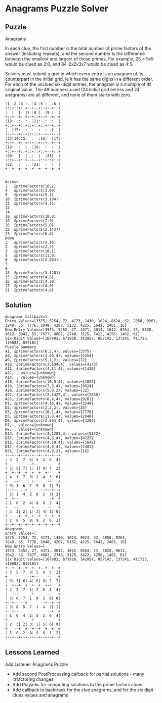 # Anagrams Puzzle Solver

## Puzzle

Anagrams

In each clue, the first number is the total number of prime factors of the answer (including repeats), and the second number is the difference between the smallest and largest of those primes. For example, 25 = 5x5 would be clued as 2:0, and 84-2x2x3x7 would be clued as 4:5.

Solvers must submit a grid in which every entry is an anagram of its counterpart in the initial grid, ie it has the same digits in a different order. For each of the unclued six-digit entries, the anagram is a multiple of its original value. The 48 numbers used (24 initial grid entries and 24 anagrams) are all different, and none of them starts with zero.

```+--+--+--+--+--+--+--+--+
|1 :2 :3 :  |4 :5 :  :6 |
+::+::+::+--+--+::+--+::+
|  |  |  |7 |8 |  |9 :  |
+::+--+::+::+::+::+--+::+
|10:  :  :  |11:  :  :  |
+::+--+::+::+::+::+--+::+
|  |12:  :  :  :  :  |  |
+--+--+--+::+::+--+--+--+
|13|14:15:  :  :16:  |17|
+::+--+::+::+::+::+--+::+
|18:  :  :  |19:  :  :  |
+::+--+::+::+::+::+--+::+
|20:  |  |  |  |  |21|  |
+::+--+::+--+--+::+::+::+
|22:  :  :  |23:  :  :  |
+--+--+--+--+--+--+--+--+


Across
1	£primeFactors(16,2)
4	£primeFactors(3,69)
9	£primeFactors(5,1)
10	£primeFactors(3,104)
11	£primeFactors(4,11)
12	
14	
18	£primeFactors(10,0)
19	£primeFactors(7,9)
20	£primeFactors(5,0)
22	£primeFactors(2,1427)
23	£primeFactors(6,4)
Down
1	£primeFactors(4,16)
2	£primeFactors(2,2)
3	£primeFactors(10,1)
5	£primeFactors(11,0)
6	£primeFactors(2,594)
7	
8	
13	£primeFactors(3,1281)
15	£primeFactors(4,8)
16	£primeFactors(4,29)
17	£primeFactors(4,0)
21	£primeFactors(4,0)
```

## Solution

```
Anagrams Callback=1
Entry Values=[3375, 5254, 72, 4173, 1430, 1024, 8624, 32, 2858, 9261, 3249, 35, 7776, 2048, 4207, 5132, 4225, 5642, 2401, 16]
New Entry Values=[3573, 5452, 27, 4371, 3014, 1042, 8264, 23, 5828, 9612, 3942, 53, 7677, 4802, 2740, 3125, 5422, 4256, 1402, 61]
Six Digit Values=[167982, 671928, 142857, 857142, 137241, 411723, 119883, 839181]
Puzzle Summary
A1, £primeFactors(6,2,4), values={3375}
A4, £primeFactors(3,69,4), values={5254}
A9, £primeFactors(5,1,2), values={72}
A10, £primeFactors(3,104,4), values={4173}
A11, £primeFactors(4,11,4), values={1430}
A12, , values={unknown}
A14, , values={unknown}
A18, £primeFactors(10,0,4), values={1024}
A19, £primeFactors(7,9,4), values={8624}
A20, £primeFactors(5,0,2), values={32}
A22, £primeFactors(2,1427,4), values={2858}
A23, £primeFactors(6,4,4), values={9261}
D1, £primeFactors(4,16,4), values={3249}
D2, £primeFactors(2,2,2), values={35}
D3, £primeFactors(10,1,4), values={7776}
D5, £primeFactors(11,0,4), values={2048}
D6, £primeFactors(2,594,4), values={4207}
D7, , values={unknown}
D8, , values={unknown}
D13, £primeFactors(3,1281,4), values={5132}
D15, £primeFactors(4,8,4), values={4225}
D16, £primeFactors(4,29,4), values={5642}
D17, £primeFactors(4,0,4), values={2401}
D21, £primeFactors(4,0,2), values={16}
+--+--+--+--+--+--+--+--+
| 3  3  7  5| 5  2  5  4|
+         --+--    --   +
| 2| 5| 7| 1| 1| 0| 7  2|
+  +--+  +  +  +  +--   +
| 4  1  7  3| 1  4  3  0|
+   --      +      --   +
| 9| 1  6  7  9  8  2| 7|
+--+-- --+      --+--+--+
| 5| 1  4  2  8  5  7| 2|
+  +--             --+  +
| 1  0  2  4| 8  6  2  4|
+   --      +      --   +
| 3  2| 2| 1| 3| 4| 1| 0|
+   --+  +--+--+  +  +  +
| 2  8  5  8| 9  2  6  1|
+--+--+--+--+--+--+--+--+
Anagrams
Entry Values=[
3375, 5254, 72, 4173, 1430, 1024, 8624, 32, 2858, 9261, 
3249, 35, 7776, 2048, 4207, 5132, 4225, 5642, 2401, 16]
New Entry Values=[
3573, 5452, 27, 4371, 3014, 1042, 8264, 23, 5828, 9612, 
3942, 53, 7677, 4802, 2740, 3125, 5422, 4256, 1402, 61]
Six Digit Values=[167982, 671928, 142857, 857142, 137241, 411723, 119883, 839181]
+--+--+--+--+--+--+--+--+
| 3  5  7  3| 5  4  5  2|
+         --+--    --   +
| 9| 3| 6| 4| 8| 8| 2  7|
+  +--+  +  +  +  +--   +
| 4  3  7  1| 3  0  1  4|
+   --      +      --   +
| 2| 6  7  1  9  2  8| 0|
+--+-- --+      --+--+--+
| 3| 8  5  7  1  4  2| 1|
+  +--             --+  +
| 1  0  4  2| 8  2  6  4|
+   --      +      --   +
| 2  3| 2| 3| 1| 5| 6| 0|
+   --+  +--+--+  +  +  +
| 5  8  2  8| 9  6  1  2|
+--+--+--+--+--+--+--+--+
```



## Lessons Learned

Add Listener Anagrams Puzzle
- Add second PostProcessing callback for partial solutions - many rafactoring changes
- Add Polyadic for computing solutions to the prime factors clues
- Add callback to backtrack for the clue anagrams, and for the six digit clues values and anagrams
